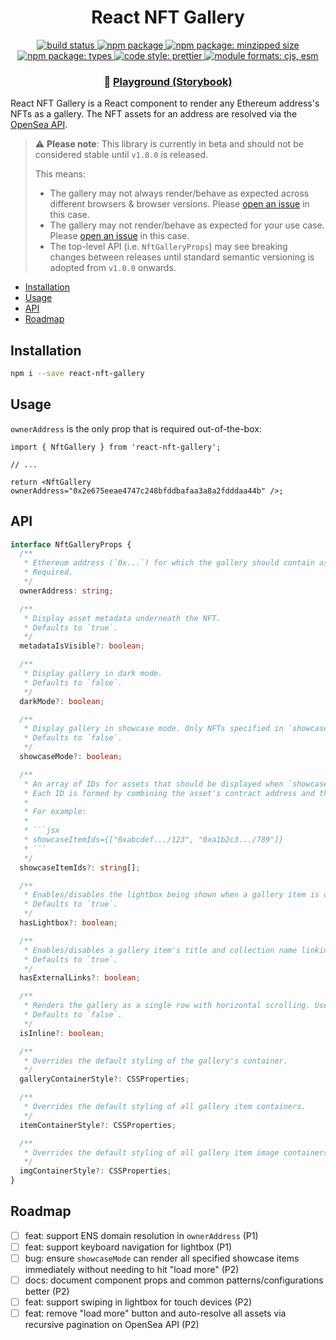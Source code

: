 <h1 align="center">React NFT Gallery</h1>

<p align="center">
  <a href="#">
    <img alt="build status" src="https://github.com/bkrem/react-nft-gallery/workflows/CI/badge.svg">
  </a>
  <a href="https://www.npmjs.com/package/react-nft-gallery">
    <img alt="npm package" src="https://img.shields.io/npm/v/react-nft-gallery?style=flat">
  </a>
  <!-- <a href="https://www.npmjs.com/package/react-nft-gallery">
    <img alt="npm package: downloads monthly" src="https://img.shields.io/npm/dm/react-nft-gallery.svg">
  </a> -->
  <a href="https://bundlephobia.com/result?p=react-nft-gallery">
    <img alt="npm package: minzipped size" src="https://img.shields.io/bundlephobia/minzip/react-nft-gallery">
  </a>
  <a href="https://www.npmjs.com/package/react-nft-gallery">
    <img alt="npm package: types" src="https://img.shields.io/npm/types/react-nft-gallery">
  </a>
  <a href="https://github.com/prettier/prettier">
    <img alt="code style: prettier" src="https://img.shields.io/badge/code_style-prettier-ff69b4.svg">
  </a>
  <a href="#">
    <img alt="module formats: cjs, esm" src="https://img.shields.io/badge/module%20formats-cjs%2C%20esm-green.svg">
  </a>
</p>

<p align="center">
  <h3 align="center"><span>👾 </span><a href="https://bkrem.github.io/react-nft-gallery">Playground (Storybook)</a></h3>
</p>

React NFT Gallery is a React component to render any Ethereum address's NFTs as a gallery.
The NFT assets for an address are resolved via the [OpenSea API](https://docs.opensea.io/reference/api-overview).

> ⚠️ **Please note**: This library is currently in beta and should not be considered stable until `v1.0.0` is released.
>
> This means:
>
> - The gallery may not always render/behave as expected across different browsers & browser versions.
>   Please [open an issue](https://github.com/bkrem/react-nft-gallery/issues) in this case.
> - The gallery may not render/behave as expected for your use case.
>   Please [open an issue](https://github.com/bkrem/react-nft-gallery/issues) in this case.
> - The top-level API (i.e. `NftGalleryProps`) may see breaking changes between releases until standard
>   semantic versioning is adopted from `v1.0.0` onwards.

- [Installation](#installation)
- [Usage](#usage)
- [API](#api)
- [Roadmap](#roadmap)

## Installation

```bash
npm i --save react-nft-gallery
```

## Usage

`ownerAddress` is the only prop that is required out-of-the-box:

```tsx
import { NftGallery } from 'react-nft-gallery';

// ...

return <NftGallery ownerAddress="0x2e675eeae4747c248bfddbafaa3a8a2fdddaa44b" />;
```

## API

````ts
interface NftGalleryProps {
  /**
   * Ethereum address (`0x...`) for which the gallery should contain associated NFTs.
   * Required.
   */
  ownerAddress: string;

  /**
   * Display asset metadata underneath the NFT.
   * Defaults to `true`.
   */
  metadataIsVisible?: boolean;

  /**
   * Display gallery in dark mode.
   * Defaults to `false`.
   */
  darkMode?: boolean;

  /**
   * Display gallery in showcase mode. Only NFTs specified in `showcaseItemIds` will be rendered.
   * Defaults to `false`.
   */
  showcaseMode?: boolean;

  /**
   * An array of IDs for assets that should be displayed when `showcaseMode` is active.
   * Each ID is formed by combining the asset's contract address and the asset's own tokenId: `{:assetContractAddress}/{:tokenId}`
   *
   * For example:
   *
   * ```jsx
   * showcaseItemIds={["0xabcdef.../123", "0xa1b2c3.../789"]}
   * ```
   */
  showcaseItemIds?: string[];

  /**
   * Enables/disables the lightbox being shown when a gallery item is clicked/tapped.
   * Defaults to `true`.
   */
  hasLightbox?: boolean;

  /**
   * Enables/disables a gallery item's title and collection name linking to the asset and collection on OpenSea, respectively.
   * Defaults to `true`.
   */
  hasExternalLinks?: boolean;

  /**
   * Renders the gallery as a single row with horizontal scrolling. Useful when rendering the gallery between other content.
   * Defaults to `false`.
   */
  isInline?: boolean;

  /**
   * Overrides the default styling of the gallery's container.
   */
  galleryContainerStyle?: CSSProperties;

  /**
   * Overrides the default styling of all gallery item containers.
   */
  itemContainerStyle?: CSSProperties;

  /**
   * Overrides the default styling of all gallery item image containers.
   */
  imgContainerStyle?: CSSProperties;
}
````

## Roadmap

- [ ] feat: support ENS domain resolution in `ownerAddress` (P1)
- [ ] feat: support keyboard navigation for lightbox (P1)
- [ ] bug: ensure `showcaseMode` can render all specified showcase items immediately without needing to hit "load more" (P2)
- [ ] docs: document component props and common patterns/configurations better (P2)
- [ ] feat: support swiping in lightbox for touch devices (P2)
- [ ] feat: remove "load more" button and auto-resolve all assets via recursive pagination on OpenSea API (P2)
